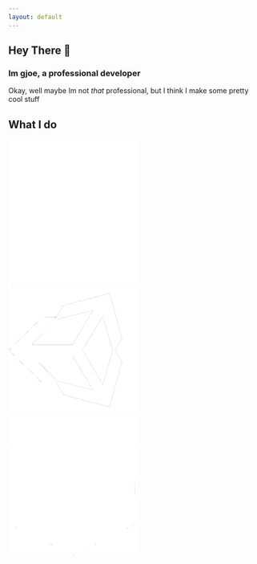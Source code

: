 ```yaml
---
layout: default
---
```

## Hey There 👋
### Im gjoe, a professional developer

Okay, well maybe Im not *that* professional, but I think I make some pretty cool stuff

## What I do 
<html>
<div id = "WhatIDo">
<img class="examples" border = "0" alt = "Discord Bots" src = "./images/Discord-Logo-White.png" width = "256">
<img clas ="examples" border = "0" alt= "Unity Projects" src = "./images/unity-tab-square-black.png" width = "256">
<img class = "examples" border = "0" alt = "Minecraft Mods" src = "./images/minecraft.png" width = "256">
</div>
<link rel="stylesheet" href="/stylesheets/index.css"/>
</html>
<!-- Credit for Minecraft logo here: https://github.com/simple-icons/simple-icons/issues/531 -->